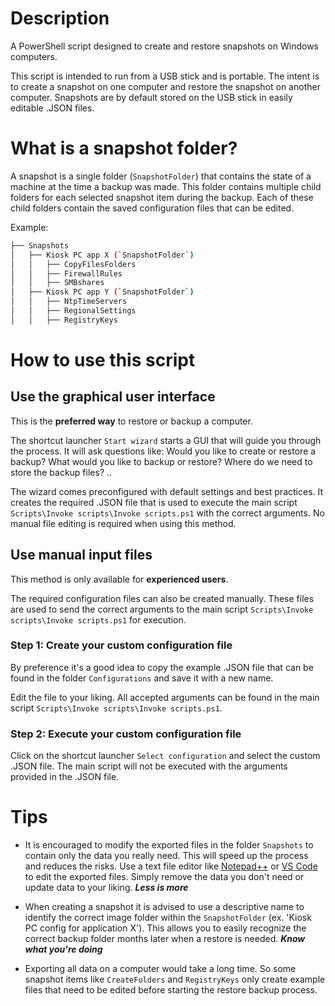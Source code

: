 # Description
A PowerShell script designed to create and restore snapshots on Windows computers.

This script is intended to run from a USB stick and is portable. The intent is to create a snapshot on one computer and restore the snapshot on another computer. Snapshots are by default stored on the USB stick in easily editable .JSON files.

# What is a snapshot folder?
A snapshot is a single folder (`SnapshotFolder`) that contains the state of a machine at the time a backup was made. This folder contains multiple child folders for each selected snapshot item during the backup. Each of these child folders contain the saved configuration files that can be edited.

Example:
```bash
├── Snapshots
│   ├── Kiosk PC app X (`SnapshotFolder`)
│   │   ├── CopyFilesFolders
│   │   ├── FirewallRules
│   │   ├── SMBshares
│   ├── Kiosk PC app Y (`SnapshotFolder`)
│   │   ├── NtpTimeServers
│   │   ├── RegionalSettings
│   │   ├── RegistryKeys
```
# How to use this script

## Use the graphical user interface

This is the **preferred way** to restore or backup a computer.

The shortcut launcher `Start wizard` starts a GUI that will guide you through the process. It will ask questions like: Would you like to create or restore a backup? What would you like to backup or restore? Where do we need to store the backup files? ..

The wizard comes preconfigured with default settings and best practices. It creates the required .JSON file that is used to execute the main script `Scripts\Invoke scripts\Invoke scripts.ps1` with the correct arguments. No manual file editing is required when using this method.

## Use manual input files

This method is only available for **experienced users**.

The required configuration files can also be created manually. These files are used to send the correct arguments to the main script `Scripts\Invoke scripts\Invoke scripts.ps1` for execution.

### Step 1: Create your custom configuration file
By preference it's a good idea to copy the example .JSON file that can be found in the folder `Configurations` and save it with a new name.

Edit the file to your liking. All accepted arguments can be found in the main script `Scripts\Invoke scripts\Invoke scripts.ps1`.

### Step 2: Execute your custom configuration file
Click on the shortcut launcher `Select configuration` and select the custom .JSON file. The main script will not be executed with the arguments provided in the .JSON file.

 # Tips
- It is encouraged to modify the exported files in the folder `Snapshots` to contain only the data you really need. This will speed up the process and reduces the risks. Use a text file editor like [Notepad++] or [VS Code] to edit the exported files. Simply remove the data you don't need or update data to your liking. **_Less is more_**

- When creating a snapshot it is advised to use a descriptive name to identify the correct image folder within the `SnapshotFolder` (ex. 'Kiosk PC config for application X'). This allows you to easily recognize the correct backup folder months later when a restore is needed. **_Know what you're doing_**

- Exporting all data on a computer would take a long time. So some snapshot items like `CreateFolders` and `RegistryKeys` only create example files that need to be edited before starting the restore backup process.

[Notepad++]: https://notepad-plus-plus.org/
[VS Code]: https://code.visualstudio.com/